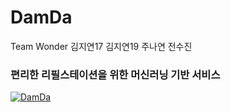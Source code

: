 # DamDa

Team Wonder
김지연17 김지연19 주나연 전수진

### 편리한 리필스테이션을 위한 머신러닝 기반 서비스

[![DamDa](http://img.youtube.com/vi/cGhwpu3Xewk&t=4s/0.jpg)](https://youtu.be/cGhwpu3Xewk&t=4s)
